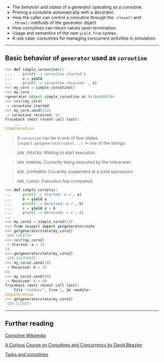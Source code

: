- The *behavior* and *states* of a generator operating as a coroutine.
- Priming a coroutine automatically with a decorator.
- How the caller can control a coroutine through the `.close()` and `.throw()` methods of the generator object
- How coroutines can return values upon termination.
- Usage and semantics of the new `yield from` syntax.
- A use case: coroutines for managing concurrent activities in simulation.
---
## Basic behavior of `generator` used as `coroutine`

```python
>>> def simple_coroutine():
...     print('-> coroutine started')
...     x = yield
...     print('-> coroutine received:', x)
>>> my_coro = simple_coroutine()
>>> my_coro
<generator object simple_coroutine at 0x10e8d0bf8>
>>> next(my_coro)
-> coroutine started
>>> my_coro.send(123)
-> coroutine received: 42
Traceback (most recent call last):
    ...
StopIteration
``` 

> A `coroutine` can be in one of four states. `inspect.getgeneratorstate(...)` -> one of the strings:

> `GEN_CREATED`: Waiting to start execution.

> `GEN_RUNNING`: Currently being executed by the interpreter.

> `GEN_SUSPENDED`: Currently suspended at a yield expression.

> `GEN_CLOSED`: Execution has completed.


```python
>>> def simple_coro2(a):
...     print('-> Started: a =', a)
...     b = yield a
...     print('-> Received: b =', b)
...     c = yield a + b
...     print('-> Received: c =', c)
...
>>> my_coro2 = simple_coro2(14)
>>> from inspect import getgeneratorstate
>>> getgeneratorstate(my_coro2)
'GEN_CREATED'
>>> next(my_coro2)
-> Started: a = 14
14
>>> getgeneratorstate(my_coro2)
'GEN_SUSPENDED'
>>> my_coro2.send(28)
-> Recevied: b = 28
42
>>> my_coro2.send(99)
-> Received: c = 99
Traceback (most recent call last):
    File "<stdin>", line 1, in <module>
StopIteration
>>> getgeneratorstate(my_coro2)
'GEN_CLOSED'
```

---

## Further reading
[Coroutine Wikipedia](https://zh.wikipedia.org/wiki/%E5%8D%8F%E7%A8%8B)

[A Curious Course on Coroutines and Concurrency by David Beazley](http://www.dabeaz.com/coroutines/)

[Tasks and coroutines](https://docs.python.org/3/library/asyncio-task.html)
